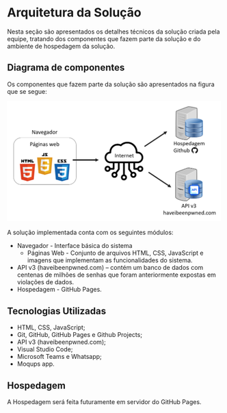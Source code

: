 # Arquitetura da Solução

Nesta seção são apresentados os detalhes técnicos da solução criada pela equipe, tratando dos componentes que fazem parte da solução e do ambiente de hospedagem da solução. 

## Diagrama de componentes

Os componentes que fazem parte da solução são apresentados na figura que se segue:

<img scale=1.2 src="https://github.com/ICEI-PUC-Minas-PMV-ADS/pmv-ads-2022-2-e1-proj-web-t2-seguranca_informacao/blob/main/docs/img/diagrama.PNG?raw=true" width="500" />  

A solução implementada conta com os seguintes módulos:
* Navegador - Interface básica do sistema 
  * Páginas Web - Conjunto de arquivos HTML, CSS, JavaScript e imagens que implementam as funcionalidades do sistema.
* API v3 (haveibeenpwned.com) – contém um banco de dados com centenas de milhões de senhas que foram anteriormente expostas em violações de dados.
* Hospedagem - GitHub Pages. 

## Tecnologias Utilizadas

* HTML, CSS, JavaScript;
* Git, GitHub, GitHub Pages e Github Projects;
* API v3 (haveibeenpwned.com);
* Visual Studio Code;
* Microsoft Teams e Whatsapp;
* Moqups app.


## Hospedagem

A Hospedagem será feita futuramente em servidor do GitHub Pages.

